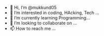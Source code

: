 - 👋 Hi, I’m @mukkund05
- 👀 I’m interested in coding, HAcking, Tech ...
- 🌱 I’m currently learning Programming...
- 💞️ I’m looking to collaborate on ...
- 📫 How to reach me ...

<!---
mukkund05/mukkund05 is a ✨ special ✨ repository because its `README.md` (this file) appears on your GitHub profile.
You can click the Preview link to take a look at your changes.
--->
